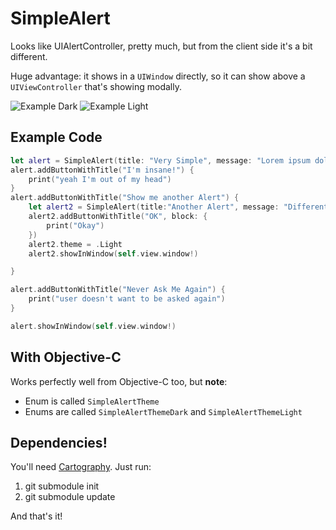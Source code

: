 # SimpleAlert
Looks like UIAlertController, pretty much, but from the client side it's a bit different.

Huge advantage: it shows in a `UIWindow` directly, so it can show above a `UIViewController` that's showing modally.

![Example Dark](http://dr2050.com/automatic-images/SimpleAlertDark.png)
![Example Light](http://dr2050.com/automatic-images/SimpleAlertLight.png)


## Example Code
```swift
let alert = SimpleAlert(title: "Very Simple", message: "Lorem ipsum dolor sit amet, consectetur adipiscing elit. Donec quam quam, posuere eu diam ut, imperdiet bibendum magna. Integer ut luctus enim, vel fermentum enim. Aenean elementum cursus metus, sit amet\n\niaculis tellus suscipit ac. Cras nec ex in ex auctor convallis. Nullam fermentum quam nibh, eget iaculis sapien eleifend eu. Proin arcu diam, laoreet non egestas nec, bibendum non neque.\n\nAre you really sure you want to do this?")
alert.addButtonWithTitle("I'm insane!") {
    print("yeah I'm out of my head")
}
alert.addButtonWithTitle("Show me another Alert") {
    let alert2 = SimpleAlert(title:"Another Alert", message: "Different theme, get it?");
    alert2.addButtonWithTitle("OK", block: {
        print("Okay")
    })
    alert2.theme = .Light
    alert2.showInWindow(self.view.window!)

}

alert.addButtonWithTitle("Never Ask Me Again") {
    print("user doesn't want to be asked again")
}

alert.showInWindow(self.view.window!)
```

## With Objective-C

Works perfectly well from Objective-C too, but **note**:
- Enum is called `SimpleAlertTheme`
- Enums are called `SimpleAlertThemeDark` and `SimpleAlertThemeLight`

## Dependencies!

You'll need [Cartography](https://github.com/robb/Cartography). Just run:

1. git submodule init
2. git submodule update

And that's it!
